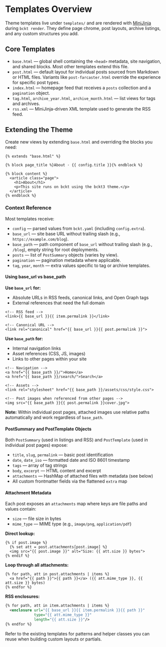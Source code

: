 # Templates Overview

Theme templates live under `templates/` and are rendered with
[MiniJinja](https://github.com/mitsuhiko/minijinja) during `bckt render`.
They define page chrome, post layouts, archive listings, and any custom
structures you add.

## Core Templates
- `base.html` — global shell containing the `<head>` metadata, site navigation,
  and shared blocks. Most other templates extend this file.
- `post.html` — default layout for individual posts sourced from Markdown or
  HTML files. Variants like `post-farcaster.html` override the experience for
  specific post types.
- `index.html` — homepage feed that receives a `posts` collection and a
  `pagination` object.
- `tag.html`, `archive_year.html`, `archive_month.html` — list views for tags
  and archives.
- `rss.xml` — MiniJinja-driven XML template used to generate the RSS feed.

## Extending the Theme
Create new views by extending `base.html` and overriding the blocks you need:

```jinja
{% extends "base.html" %}

{% block page_title %}About · {{ config.title }}{% endblock %}

{% block content %}
  <article class="page">
    <h1>About</h1>
    <p>This site runs on bckt using the bckt3 theme.</p>
  </article>
{% endblock %}
```

### Context Reference
Most templates receive:

- `config` — parsed values from `bckt.yaml` (including `config.extra`).
- `base_url` — site base URL without trailing slash (e.g., `https://example.com/blog`).
- `base_path` — path component of `base_url` without trailing slash (e.g., `/blog`), empty string for root deployments.
- `posts` — list of `PostSummary` objects (varies by view).
- `pagination` — pagination metadata where applicable.
- `tag`, `year`, `month` — extra values specific to tag or archive templates.

#### Using base_url vs base_path

**Use `base_url` for:**
- Absolute URLs in RSS feeds, canonical links, and Open Graph tags
- External references that need the full domain

```jinja
<!-- RSS feed -->
<link>{{ base_url }}{{ item.permalink }}</link>

<!-- Canonical URL -->
<link rel="canonical" href="{{ base_url }}{{ post.permalink }}">
```

**Use `base_path` for:**
- Internal navigation links
- Asset references (CSS, JS, images)
- Links to other pages within your site

```jinja
<!-- Navigation -->
<a href="{{ base_path }}/">Home</a>
<a href="{{ base_path }}/search/">Search</a>

<!-- Assets -->
<link rel="stylesheet" href="{{ base_path }}/assets/css/style.css">

<!-- Post images when referenced from other pages -->
<img src="{{ base_path }}{{ post.permalink }}cover.jpg">
```

**Note:** Within individual post pages, attached images use relative paths automatically and work regardless of `base_path`.

#### PostSummary and PostTemplate Objects

Both `PostSummary` (used in listings and RSS) and `PostTemplate` (used in individual post pages) expose:

- `title`, `slug`, `permalink` — basic post identification
- `date`, `date_iso` — formatted date and ISO 8601 timestamp
- `tags` — array of tag strings
- `body`, `excerpt` — HTML content and excerpt
- `attachments` — HashMap of attached files with metadata (see below)
- All custom frontmatter fields via the flattened `extra` map

#### Attachment Metadata

Each post exposes an `attachments` map where keys are file paths and values contain:
- `size` — file size in bytes
- `mime_type` — MIME type (e.g., `image/png`, `application/pdf`)

**Direct lookup:**
```jinja
{% if post.image %}
  {% set att = post.attachments[post.image] %}
  <img src="{{ post.image }}" alt="Size: {{ att.size }} bytes">
{% endif %}
```

**Loop through all attachments:**
```jinja
{% for path, att in post.attachments | items %}
  <a href="{{ path }}">{{ path }}</a> ({{ att.mime_type }}, {{ att.size }} bytes)
{% endfor %}
```

**RSS enclosures:**
```xml
{% for path, att in item.attachments | items %}
  <enclosure url="{{ base_url }}{{ item.permalink }}{{ path }}"
             type="{{ att.mime_type }}"
             length="{{ att.size }}"/>
{% endfor %}
```

Refer to the existing templates for patterns and helper classes you can reuse
when building custom layouts or partials.
